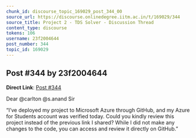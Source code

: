 ```yaml
---
chunk_id: discourse_topic_169029_post_344_00
source_url: https://discourse.onlinedegree.iitm.ac.in/t/169029/344
source_title: Project 2 - TDS Solver - Discussion Thread
content_type: discourse
tokens: 106
username: 23f2004644
post_number: 344
topic_id: 169029
---
```


## Post #344 by 23f2004644

**Direct Link**: [Post #344](https://discourse.onlinedegree.iitm.ac.in/t/169029/344)

Dear @carlton @s.anand Sir

“I’ve deployed my project to Microsoft Azure through GitHub, and my Azure for Students account was verified today. Could you kindly review this project instead of the previous link I shared? While I did not make any changes to the code, you can access and review it directly on GitHub.”
